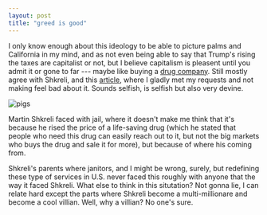 ```yaml
---
layout: post
title: "greed is good"
---
```


I only know enough about this ideology to be able to picture palms and California in my mind, and as not even being able to say that Trump's rising the taxes are capitalist or not, but I believe capitalism is pleasent until you admit it or gone to far --- maybe like buying a [drug company][daraprim]. Still mostly agree with Shkreli, and this [article][article], where I gladly met my requests and not making feel bad about it. Sounds selfish, is selfish but also very devine.

![pigs](/myblog/images/pigs.jpg)

Martin Shkreli faced with jail, where it doesn't make me think that it's because he rised the price of a life-saving drug (which he stated that people who need this drug can easily reach out to it, but not the big markets who buys the drug and sale it for more), but because of where his coming from.

Shkreli's parents where janitors, and I might be wrong, surely, but redefining these type of services in U.S. never faced this roughly with anyone that the way it faced Shkreli. What else to think in this situtation? Not gonna lie, I can relate hard except the parts where Shkreli become a multi-millionare and become a cool villian. Well, why a villian? No one's sure.





































[article]: https://www.washingtonpost.com/news/morning-mix/wp/2015/09/23/pharma-bro-martin-shkreli-and-the-very-american-debate-over-maximizing-profit/
[daraprim]: https://en.wikipedia.org/wiki/Martin_Shkreli